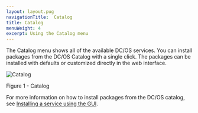```yaml
---
layout: layout.pug
navigationTitle:  Catalog
title: Catalog
menuWeight: 4
excerpt: Using the Catalog menu
---
```


The Catalog menu shows all of the available DC/OS services. You can install packages from the DC/OS Catalog with a single click. The packages can be installed with defaults or customized directly in the web interface.

![Catalog](/mesosphere/dcos/1.11/img/catalog-ee.png)

Figure 1 - Catalog

For more information on how to install packages from the DC/OS catalog, see [Installing a service using the GUI](/mesosphere/dcos/1.11/deploying-services/install/#catalog-tab).
